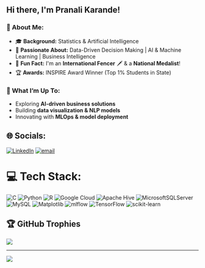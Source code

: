 ## Hi there, I'm **Pranali Karande**!

### 🚀 About Me:
- 🎓 **Background:** Statistics & Artificial Intelligence
- 🤖 **Passionate About:** Data-Driven Decision Making | AI & Machine Learning | Business Intelligence 
- 🏅 **Fun Fact:** I'm an **International Fencer** 🗡️ & a **National Medalist**! 
- 🏆 **Awards:** INSPIRE Award Winner (Top 1% Students in State)

### 🌟 What I’m Up To:
- Exploring **AI-driven business solutions**  
- Building **data visualization & NLP models**  
- Innovating with **MLOps & model deployment** 


## 🌐 Socials:
[![LinkedIn](https://img.shields.io/badge/LinkedIn-%230077B5.svg?logo=linkedin&logoColor=white)](https://linkedin.com/in/pranalikarande) [![email](https://img.shields.io/badge/Email-D14836?logo=gmail&logoColor=white)](mailto:pranalikarande6696@gmail.com) 

# 💻 Tech Stack:
![C](https://img.shields.io/badge/c-%2300599C.svg?style=for-the-badge&logo=c&logoColor=white) ![Python](https://img.shields.io/badge/python-3670A0?style=for-the-badge&logo=python&logoColor=ffdd54) ![R](https://img.shields.io/badge/r-%23276DC3.svg?style=for-the-badge&logo=r&logoColor=white) ![Google Cloud](https://img.shields.io/badge/GoogleCloud-%234285F4.svg?style=for-the-badge&logo=google-cloud&logoColor=white) ![Apache Hive](https://img.shields.io/badge/Apache%20Hive-FDEE21?style=for-the-badge&logo=apachehive&logoColor=black) ![MicrosoftSQLServer](https://img.shields.io/badge/Microsoft%20SQL%20Server-CC2927?style=for-the-badge&logo=microsoft%20sql%20server&logoColor=white) ![MySQL](https://img.shields.io/badge/mysql-4479A1.svg?style=for-the-badge&logo=mysql&logoColor=white) ![Matplotlib](https://img.shields.io/badge/Matplotlib-%23ffffff.svg?style=for-the-badge&logo=Matplotlib&logoColor=black) ![mlflow](https://img.shields.io/badge/mlflow-%23d9ead3.svg?style=for-the-badge&logo=numpy&logoColor=blue) ![TensorFlow](https://img.shields.io/badge/TensorFlow-%23FF6F00.svg?style=for-the-badge&logo=TensorFlow&logoColor=white) ![scikit-learn](https://img.shields.io/badge/scikit--learn-%23F7931E.svg?style=for-the-badge&logo=scikit-learn&logoColor=white)

## 🏆 GitHub Trophies
![](https://github-profile-trophy.vercel.app/?username=pranalipk&theme=radical&no-frame=false&no-bg=true&margin-w=4)

---
[![](https://visitcount.itsvg.in/api?id=pranalipk&icon=0&color=0)](https://visitcount.itsvg.in)


